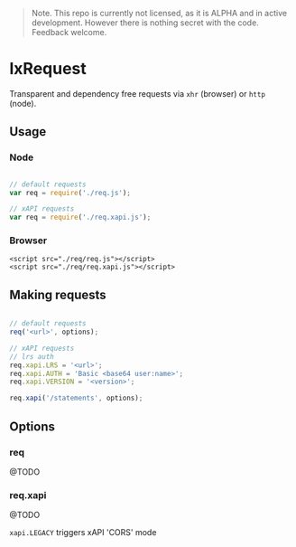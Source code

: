 > Note. This repo is currently not licensed, as it is ALPHA and in active development. However there is nothing secret with the code. Feedback welcome.

# lxRequest

Transparent and dependency free requests via `xhr` (browser) or `http` (node).

## Usage

### Node

```javascript

// default requests
var req = require('./req.js');

// xAPI requests
var req = require('./req.xapi.js');

```

### Browser

```
<script src="./req/req.js"></script>
<script src="./req/req.xapi.js"></script>
```

## Making requests


```javascript

// default requests
req('<url>', options);

// xAPI requests
// lrs auth
req.xapi.LRS = '<url>';
req.xapi.AUTH = 'Basic <base64 user:name>';
req.xapi.VERSION = '<version>';

req.xapi('/statements', options);

```

## Options

### req

@TODO

### req.xapi

@TODO

`xapi.LEGACY` triggers  xAPI 'CORS' mode
